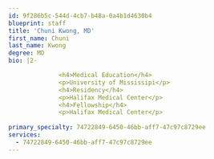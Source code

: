 ```yaml
---
id: 9f286b5c-544d-4cb7-b48a-0a4b1d4630b4
blueprint: staff
title: 'Chuni Kwong, MD'
first_name: Chuni
last_name: Kwong
degree: MD
bio: |2-

              <h4>Medical Education</h4>
              <p>University of Mississipi</p>
              <h4>Residency</h4>
              <p>Halifax Medical Center</p>
              <h4>Fellowship</h4>
              <p>Halifax Medical Center</p>
          
primary_specialty: 74722849-6450-46bb-aff7-47c97c8729ee
services:
  - 74722849-6450-46bb-aff7-47c97c8729ee
---
```

